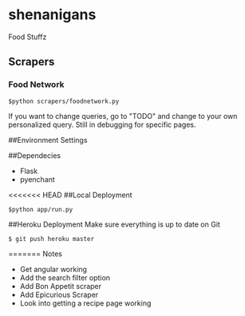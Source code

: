 # shenanigans
Food Stuffz 

## Scrapers
### Food Network 
```
$python scrapers/foodnetwork.py 
```

If you want to change queries, go to "TODO" and change to your own personalized query. 
Still in debugging for specific pages.

##Environment Settings


##Dependecies 
- Flask 
- pyenchant 

<<<<<<< HEAD
##Local Deployment 
```
$python app/run.py
```

##Heroku Deployment
Make sure everything is up to date on Git
```
$ git push heroku master 
```

=======
Notes
- Get angular working 
- Add the search filter option 
- Add Bon Appetit scraper 
- Add Epicurious Scraper 
- Look into getting a recipe page working






